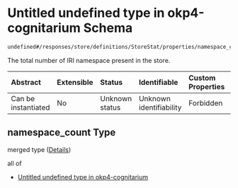 # Untitled undefined type in okp4-cognitarium Schema

```txt
undefined#/responses/store/definitions/StoreStat/properties/namespace_count
```

The total number of IRI namespace present in the store.

| Abstract            | Extensible | Status         | Identifiable            | Custom Properties | Additional Properties | Access Restrictions | Defined In                                                                     |
| :------------------ | :--------- | :------------- | :---------------------- | :---------------- | :-------------------- | :------------------ | :----------------------------------------------------------------------------- |
| Can be instantiated | No         | Unknown status | Unknown identifiability | Forbidden         | Allowed               | none                | [okp4-cognitarium.json\*](schema/okp4-cognitarium.json "open original schema") |

## namespace\_count Type

merged type ([Details](okp4-cognitarium-responses-storeresponse-definitions-storestat-properties-namespace_count.md))

all of

*   [Untitled undefined type in okp4-cognitarium](okp4-cognitarium-responses-storeresponse-definitions-storestat-properties-namespace_count-allof-0.md "check type definition")
